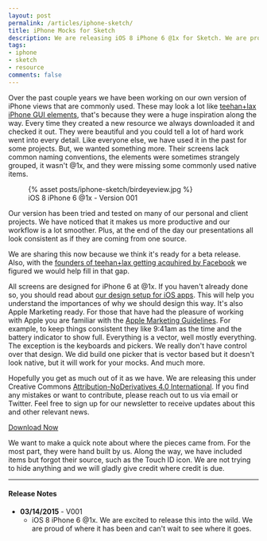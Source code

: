 ```yaml
---
layout: post
permalink: /articles/iphone-sketch/
title: iPhone Mocks for Sketch
description: We are releasing iOS 8 iPhone 6 @1x for Sketch. We are proud of where it has been and can't wait to see where it goes.
tags:
- iphone
- sketch
- resource
comments: false
---
```


<p>Over the past couple years we have been working on our own version of iPhone views that are commonly used. These may look a lot like <a href="http://www.teehanlax.com/tools/iphone-sketch-app/">teehan+lax iPhone GUI elements</a>, that's because they were a huge inspiration along the way. Every time they created a new resource we always downloaded it and checked it out. They were beautiful and you could tell a lot of hard work went into every detail. Like everyone else, we have used it in the past for some projects. But, we wanted something more. Their screens lack common naming conventions, the elements were sometimes strangely grouped, it wasn't @1x, and they were missing some commonly used native items.</p>

<figure class="center">
{% asset posts/iphone-sketch/birdeyeview.jpg %}
<figcaption>iOS 8 iPhone 6 @1x - Version 001</figcaption>
</figure>

<p>Our version has been tried and tested on many of our personal and client projects. We have noticed that it makes us more productive and our workflow is a lot smoother. Plus, at the end of the day our presentations all look consistent as if they are coming from one source.</p>

<p>We are sharing this now because we think it's ready for a beta release. Also, with the <a href="http://www.teehanlax.com/story/our-next-act#">founders of teehan+lax getting acquhired by Facebook</a> we figured we would help fill in that gap.</p>

<p>All screens are designed for iPhone 6 at @1x. If you haven't already done so, you should read about <a href="http://theronstudios.com/blog/our-design-setup-for-ios-apps/">our design setup for iOS apps</a>. This will help you understand the importances of why we should design this way. It's also Apple Marketing ready. For those that have had the pleasure of working with Apple you are familiar with the <a href="https://developer.apple.com/app-store/marketing/guidelines/">Apple Marketing Guidelines</a>. For example, to keep things consistent they like 9:41am as the time and the battery indicator to show full. Everything is a vector, well mostly everything. The exception is the keyboards and pickers. We really don't have control over that design. We did build one picker that is vector based but it doesn't look native, but it will work for your mocks. And much more.</p>

<p>Hopefully you get as much out of it as we have. We are releasing this under Creative Commons <a href="http://creativecommons.org/licenses/by-nd/4.0/">Attribution-NoDerivatives 4.0 International</a>. If you find any mistakes or want to contribute, please reach out to us via email or Twitter. Feel free to sign up for our newsletter to receive updates about this and other relevant news.</p>

<p class="center"><a href="/downloads/iphone-mocks-for-sketch-v001.zip" class="btn btn-action" onClick="_gaq.push(['_trackEvent', 'Download', 'Sketch', '/download/iphone-mocks-for-sketch-v001.zip']);">Download Now</a></p>

<p class="note">We want to make a quick note about where the pieces came from. For the most part, they were hand built by us. Along the way, we have included items but forgot their source, such as the Touch ID icon. We are not trying to hide anything and we will gladly give credit where credit is due.</p>

<hr/>

<h4>Release Notes</h4>
<ul>
  <li><strong>03/14/2015</strong> - V001
  <ul>
    <li>iOS 8 iPhone 6 @1x. We are excited to release this into the wild. We are proud of where it has been and can't wait to see where it goes.</li>
  </ul>
  </li>
</ul>
